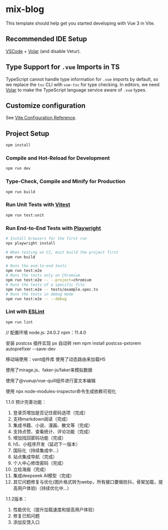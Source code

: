 # mix-blog

This template should help get you started developing with Vue 3 in Vite.

## Recommended IDE Setup

[VSCode](https://code.visualstudio.com/) + [Volar](https://marketplace.visualstudio.com/items?itemName=Vue.volar) (and disable Vetur).

## Type Support for `.vue` Imports in TS

TypeScript cannot handle type information for `.vue` imports by default, so we replace the `tsc` CLI with `vue-tsc` for type checking. In editors, we need [Volar](https://marketplace.visualstudio.com/items?itemName=Vue.volar) to make the TypeScript language service aware of `.vue` types.

## Customize configuration

See [Vite Configuration Reference](https://vite.dev/config/).

## Project Setup

```sh
npm install
```

### Compile and Hot-Reload for Development

```sh
npm run dev
```

### Type-Check, Compile and Minify for Production

```sh
npm run build
```

### Run Unit Tests with [Vitest](https://vitest.dev/)

```sh
npm run test:unit
```

### Run End-to-End Tests with [Playwright](https://playwright.dev)

```sh
# Install browsers for the first run
npx playwright install

# When testing on CI, must build the project first
npm run build

# Runs the end-to-end tests
npm run test:e2e
# Runs the tests only on Chromium
npm run test:e2e -- --project=chromium
# Runs the tests of a specific file
npm run test:e2e -- tests/example.spec.ts
# Runs the tests in debug mode
npm run test:e2e -- --debug
```

### Lint with [ESLint](https://eslint.org/)

```sh
npm run lint
```

// 配置环境
node.js: 24.0.2
npm：11.4.0

安装 postcss 插件实现 px 自动转 rem
npm install postcss-pxtorem autoprefixer --save-dev

移动端使用：vant组件库
使用了动态路由来加载H5

使用了mirage.js、faker-js/faker来模拟数据

使用了@vueup/vue-quill组件进行富文本编辑

使用 npx node-modules-inspector命令生成依赖可视化

1.1.0 预计完善功能：

1. 登录页增加是否记住密码选项（完成）
2. 支持markdown阅读（完成）
3. 集成书籍、小说、漫画、散文等（完成）
4. 支持点赞、查看统计、评论功能（完成）
5. 增加找回密码功能（完成）
6. h5、小程序开发（延迟下一版本）
7. 国际化（持续集成中...）
8. 站点集成导航（完成）
9. 个人中心修改密码（完成）
10. 立绘海报（完成）
11. 集成deepseek AI模型（完成）
12. 其它问题修复与优化(图片格式转为webp，所有接口要做防抖，骨架加载，提高用户体验)（持续优化中...）

1.1.2版本：

1. 性能优化（提升加载速度和提高用户体验）
2. 修复已知问题
3. 添加反馈入口
